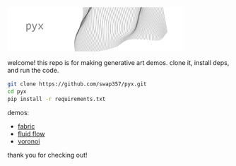 <img src="samples/pyx-header.png" width="400" height="100" alt="sample image" />


welcome! 
this repo is for making generative art demos.
clone it, install deps, and run the code.

```sh
git clone https://github.com/swap357/pyx.git
cd pyx
pip install -r requirements.txt
```

demos:
- [fabric](./gen-art/fabric/fabric-doc.md)
- [fluid flow](./gen-art/fluid_flow/fluid_flow-doc.md)
- [voronoi](./gen-art/voronoi/voronoi-doc.md)


thank you for checking out!
